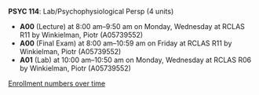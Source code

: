 **PSYC 114**: Lab/Psychophysiological Persp (4 units)

- **A00** (Lecture) at 8:00 am–9:50 am on Monday, Wednesday at RCLAS R11 by Winkielman, Piotr (A05739552)
- **A00** (Final Exam) at 8:00 am–10:59 am on Friday at RCLAS R11 by Winkielman, Piotr (A05739552)
- **A01** (Lab) at 10:00 am–10:50 am on Monday, Wednesday at RCLAS R06 by Winkielman, Piotr (A05739552)

[Enrollment numbers over time](./PSYC114.tsv)
